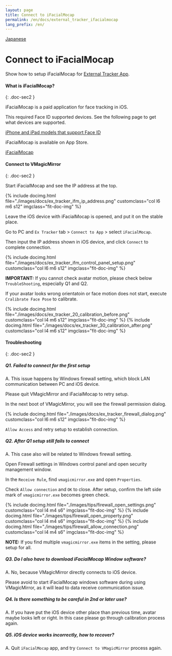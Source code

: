 ```yaml
---
layout: page
title: Connect to iFacialMocap
permalink: /en/docs/external_tracker_ifacialmocap
lang_prefix: /en/
---
```


[Japanese](../../docs/external_tracker_ifacialmocap)

# Connect to iFacialMocap

Show how to setup iFacialMocap for [External Tracker App](./external_tracker).


#### What is iFacialMocap?
{: .doc-sec2 }

iFacialMocap is a paid application for face tracking in iOS.

This required Face ID supported devices. See the following page to get what devices are supported.

[iPhone and iPad models that support Face ID](https://support.apple.com/en-us/HT209183)

iFacialMocap is available on App Store.

[iFacialMocap](https://apps.apple.com/jp/app/ifacialmocap/id1489470545)


#### Connect to VMagicMirror
{: .doc-sec2 }

Start iFacialMocap and see the IP address at the top.

<div class="row">
{% include docimg.html file="./images/docs/ex_tracker_ifm_ip_address.png" customclass="col l6 m6 s12" imgclass="fit-doc-img" %}
</div>

Leave the iOS device with iFacialMocap is opened, and put it on the stable place.

Go to PC and `Ex Tracker` tab > `Connect to App` > select `iFacialMocap`.

Then input the IP address shown in iOS device, and click `Connect` to complete connection.

<div class="row">
{% include docimg.html file="./images/docs/ex_tracker_ifm_control_panel_setup.png" customclass="col l6 m6 s12" imgclass="fit-doc-img" %}
</div>

**IMPORTANT:** If you cannot check avatar motion, please check below `TroubleShooting`, especially Q1 and Q2.

If your avatar looks wrong orientatoin or face motion does not start, execute `Cralibrate Face Pose` to calibrate.

<div class="row">
{% include docimg.html file="./images/docs/ex_tracker_20_calibration_before.png" customclass="col l4 m6 s12" imgclass="fit-doc-img" %}
{% include docimg.html file="./images/docs/ex_tracker_30_calibration_after.png" customclass="col l4 m6 s12" imgclass="fit-doc-img" %}
</div>


#### Troubleshooting
{: .doc-sec2 }

##### Q1. Failed to connect for the first setup

A. This issue happens by Windows firewall setting, which block LAN communication between PC and iOS device.

Please quit VMagicMirror and iFacialMocap to retry setup.

In the next boot of VMagicMirror, you will see the firewall permission dialog.

<div class="row">
{% include docimg.html file="./images/docs/ex_tracker_firewall_dialog.png" customclass="col l6 m6 s12" imgclass="fit-doc-img" %}
</div>

`Allow Access` and retry setup to establish connection.


##### Q2. After Q1 setup still fails to connect

A. This case also will be related to Windows firewall setting.

Open Firewall settings in Windows control panel and open security management window.

In the `Receive Rule`, find `vmagicmirror.exe` and open `Properties`.

Check `Allow connection` and `OK` to close. After setup, confirm the left side mark of `vmagicmirror.exe` becomes green check.

<div class="row">
{% include docimg.html file="./images/tips/firewall_open_settings.png" customclass="col l4 m4 s6" imgclass="fit-doc-img" %}
{% include docimg.html file="./images/tips/firewall_open_property.png" customclass="col l4 m4 s6" imgclass="fit-doc-img" %}
{% include docimg.html file="./images/tips/firewall_allow_connection.png" customclass="col l4 m4 s6" imgclass="fit-doc-img" %}
</div>

**NOTE:** If you find multiple `vmagicmirror.exe` items in the setting, please setup for all.


##### Q3. Do I also have to download iFacialMocap Window software?

A. No, because VMagicMirror directly connects to iOS device.

Please avoid to start iFacialMocap windows software during using VMagicMirror, as it will lead to data receive communication issue.


##### Q4. Is there something to be careful in 2nd or later use?

A. If you have put the iOS device other place than previous time, avatar maybe looks left or right. In this case please go through calibration process again.


##### Q5. iOS device works incorrectly, how to recover?

A. Quit `iFacialMocap` app, and try `Connect to VMagicMirror` process again.
